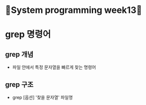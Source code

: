 # 🔅System programming week13🔅

# grep 명령어

## grep 개념
- 파일 안에서 특정 문자열을 빠르게 찾는 명령어

## grep 구조
- grep [옵션] '찾을 문자열' 파일명
